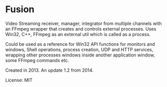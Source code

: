 # Fusion
Video Streaming receiver, manager, integrator from multiple channels with an FFmpeg wrapper that creates and controls external processes.
Uses Win32, C++, FFmpeg as an external util which is called as a process.

Could be used as a reference for Win32 API functions for monitors and windows, Shell operations, process creation, UDP and HTTP services, wrapping other processes windows inside another application window, some FFmpeg commands etc.

Created in 2013. An update 1.2 from 2014.

License: MIT

